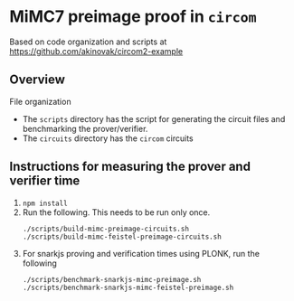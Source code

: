 # MiMC7 preimage proof in `circom`

Based on code organization and scripts at https://github.com/akinovak/circom2-example

## Overview
File organization
- The `scripts` directory has the script for generating the circuit files and benchmarking the prover/verifier.
- The `circuits` directory has the `circom` circuits

## Instructions for measuring the prover and verifier time
1. `npm install`
2. Run the following. This needs to be run only once.
    ```
    ./scripts/build-mimc-preimage-circuits.sh
    ./scripts/build-mimc-feistel-preimage-circuits.sh
    ```
3. For snarkjs proving and verification times using PLONK, run the following
    ```
    ./scripts/benchmark-snarkjs-mimc-preimage.sh
    ./scripts/benchmark-snarkjs-mimc-feistel-preimage.sh
    ```